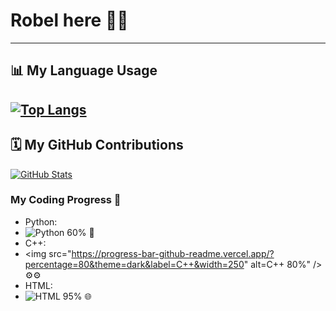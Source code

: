 # Robel here 👋👋

---

## 📊 My Language Usage

[![Top Langs](https://github-readme-stats.vercel.app/api/top-langs/?username=RobelAmare&layout=donut-vertical&theme=dracula&langs_count=8&hide_border=true&animation=true)](https://github.com/RobelAmare)
---

## 🗓️ My GitHub Contributions

[![GitHub Stats](https://github-readme-stats.vercel.app/api?username=RobelAmare&theme=dracula&hide_border=true)](https://github.com/RobelAmare)

### My Coding Progress 🚀

- Python:
-  <img src="https://progress-bar-github-readme.vercel.app/?percentage=60&theme=dark&label=Python&width=250" alt="Python 60%" /> 🐍
- C++:
-  <img src="https://progress-bar-github-readme.vercel.app/?percentage=80&theme=dark&label=C++&width=250" alt=C++ 80%" /> ⚙️⚙️
- HTML:
- <img src="https://progress-bar-github-readme.vercel.app/?percentage=95&theme=dark&label=HTML&width=250" alt="HTML 95%" /> 🌐

<!--
**RobelAmare/RobelAmare** is a ✨ _special_ ✨ repository because its `README.md` (this file) appears on your GitHub profile.

Here are some ideas to get you started:

- 🔭 I’m currently working on ...
- 🌱 I’m currently learning ...
- 👯 I’m looking to collaborate on ...
- 🤔 I’m looking for help with ...
- 💬 Ask me about ...
- 📫 How to reach me: ...
- 😄 Pronouns: ...
- ⚡ Fun fact: ...
-->
